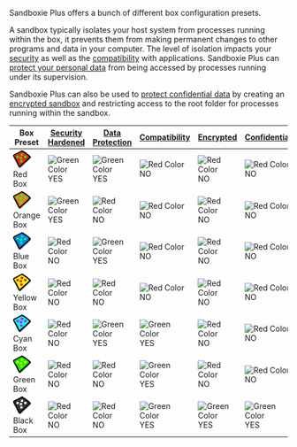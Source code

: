 Sandboxie Plus offers a bunch of different box configuration presets.

A sandbox typically isolates your host system from processes running within the box, it prevents them from making permanent changes to other programs and data in your computer. The level of isolation impacts your [security](../PlusContent/security-mode.md) as well as the [compatibility](../PlusContent/compartment-mode.md) with applications.
Sandboxie Plus can [protect your personal data](../PlusContent/privacy-mode.md) from being accessed by processes running under its supervision.

Sandboxie Plus can also be used to [protect confidential data](../PlusContent/black-box.md) by creating an [encrypted sandbox](../PlusContent/BoxEncryption.md) and restricting access to the root folder for processes running within the sandbox.

| Box Preset | [Security Hardened](../PlusContent/security-mode.md) | [Data Protection](../PlusContent/privacy-mode.md) | [Compatibility](../PlusContent/compartment-mode.md) | [Encrypted](../PlusContent/BoxEncryption.md) | [Confidential](../PlusContent/black-box.md) |
|-|-|-|-|-|-|
|![](../Media/sandbox-r-full.png) Red Box|![Green Color](https://placeholder.antonshell.me/img?width=15&color_bg=green&text=+) YES|![Green Color](https://placeholder.antonshell.me/img?width=15&color_bg=green&text=+) YES| ![Red Color](https://placeholder.antonshell.me/img?width=15&color_bg=FF0000&text=+) NO|![Red Color](https://placeholder.antonshell.me/img?width=15&color_bg=FF0000&text=+) NO|![Red Color](https://placeholder.antonshell.me/img?width=15&color_bg=FF0000&text=+) NO|
|![](../Media/sandbox-o-full.png) Orange Box|![Green Color](https://placeholder.antonshell.me/img?width=15&color_bg=green&text=+) YES|![Red Color](https://placeholder.antonshell.me/img?width=15&color_bg=FF0000&text=+) NO| ![Red Color](https://placeholder.antonshell.me/img?width=15&color_bg=FF0000&text=+) NO|![Red Color](https://placeholder.antonshell.me/img?width=15&color_bg=FF0000&text=+) NO|![Red Color](https://placeholder.antonshell.me/img?width=15&color_bg=FF0000&text=+) NO|
|![](../Media/sandbox-b-full.png) Blue Box|![Red Color](https://placeholder.antonshell.me/img?width=15&color_bg=FF0000&text=+) NO|![Green Color](https://placeholder.antonshell.me/img?width=15&color_bg=green&text=+) YES| ![Red Color](https://placeholder.antonshell.me/img?width=15&color_bg=FF0000&text=+) NO|![Red Color](https://placeholder.antonshell.me/img?width=15&color_bg=FF0000&text=+) NO|![Red Color](https://placeholder.antonshell.me/img?width=15&color_bg=FF0000&text=+) NO|
|![](../Media/sandbox-y-full-e1684328804872.png) Yellow Box|![Red Color](https://placeholder.antonshell.me/img?width=15&color_bg=FF0000&text=+) NO|![Red Color](https://placeholder.antonshell.me/img?width=15&color_bg=FF0000&text=+) NO| ![Red Color](https://placeholder.antonshell.me/img?width=15&color_bg=FF0000&text=+) NO|![Red Color](https://placeholder.antonshell.me/img?width=15&color_bg=FF0000&text=+) NO|![Red Color](https://placeholder.antonshell.me/img?width=15&color_bg=FF0000&text=+) NO|
|![](../Media/sandbox-c-full.png) Cyan Box|![Red Color](https://placeholder.antonshell.me/img?width=15&color_bg=FF0000&text=+) NO|![Green Color](https://placeholder.antonshell.me/img?width=15&color_bg=green&text=+) YES|![Green Color](https://placeholder.antonshell.me/img?width=15&color_bg=green&text=+) YES|![Red Color](https://placeholder.antonshell.me/img?width=15&color_bg=FF0000&text=+) NO|![Red Color](https://placeholder.antonshell.me/img?width=15&color_bg=FF0000&text=+) NO|
|![](../Media/sandbox-g-full.png) Green Box|![Red Color](https://placeholder.antonshell.me/img?width=15&color_bg=FF0000&text=+) NO|![Red Color](https://placeholder.antonshell.me/img?width=15&color_bg=FF0000&text=+) NO|![Green Color](https://placeholder.antonshell.me/img?width=15&color_bg=green&text=+) YES|![Red Color](https://placeholder.antonshell.me/img?width=15&color_bg=FF0000&text=+) NO|![Red Color](https://placeholder.antonshell.me/img?width=15&color_bg=FF0000&text=+) NO|
|![](../Media/sandbox-k-full.png) Black Box|![Red Color](https://placeholder.antonshell.me/img?width=15&color_bg=FF0000&text=+) NO|![Red Color](https://placeholder.antonshell.me/img?width=15&color_bg=FF0000&text=+) NO|![Green Color](https://placeholder.antonshell.me/img?width=15&color_bg=green&text=+) YES|![Green Color](https://placeholder.antonshell.me/img?width=15&color_bg=green&text=+) YES|![Green Color](https://placeholder.antonshell.me/img?width=15&color_bg=green&text=+) YES|
